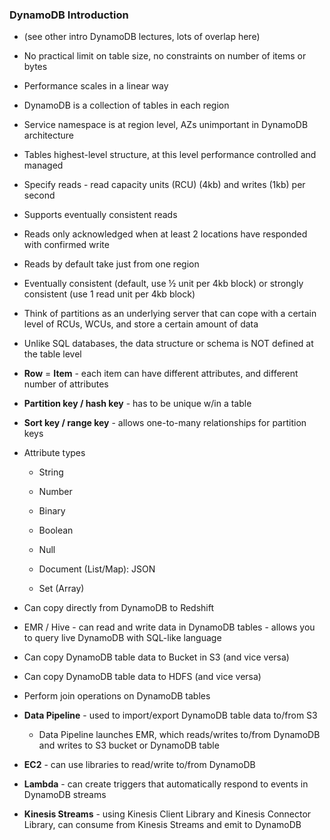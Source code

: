 ### DynamoDB Introduction

* (see other intro DynamoDB lectures, lots of overlap here)

* No practical limit on table size, no constraints on number of items or bytes

* Performance scales in a linear way

* DynamoDB is a collection of tables in each region

* Service namespace is at region level, AZs unimportant in DynamoDB architecture

* Tables highest-level structure, at this level performance controlled and managed

* Specify reads - read capacity units (RCU) (4kb) and writes (1kb) per second

* Supports eventually consistent reads

* Reads only acknowledged when at least 2 locations have responded with confirmed write

* Reads by default take just from one region

* Eventually consistent (default, use ½ unit per 4kb block) or strongly consistent (use 1 read unit per 4kb block)

* Think of partitions as an underlying server that can cope with a certain level of RCUs, WCUs, and store a certain amount of data

* Unlike SQL databases, the data structure or schema is NOT defined at the table level

* **Row** = **Item** - each item can have different attributes, and different number of attributes

* **Partition key / hash key** - has to be unique w/in a table

* **Sort key / range key** - allows one-to-many relationships for partition keys

* Attribute types

    * String

    * Number

    * Binary

    * Boolean

    * Null

    * Document (List/Map): JSON

    * Set (Array)

* Can copy directly from DynamoDB to Redshift

* EMR / Hive - can read and write data in DynamoDB tables - allows you to query live DynamoDB with SQL-like language

* Can copy DynamoDB table data to Bucket in S3 (and vice versa)

* Can copy DynamoDB table data to HDFS (and vice versa)

* Perform join operations on DynamoDB tables

* **Data Pipeline** - used to import/export DynamoDB table data to/from S3

    * Data Pipeline launches EMR, which reads/writes to/from DynamoDB and writes to S3 bucket or DynamoDB table

* **EC2** - can use libraries to read/write to/from DynamoDB

* **Lambda** - can create triggers that automatically respond to events in DynamoDB streams

* **Kinesis Streams** - using Kinesis Client Library and Kinesis Connector Library, can consume from Kinesis Streams and emit to DynamoDB

